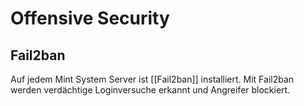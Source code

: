 # Offensive Security

## Fail2ban

Auf jedem Mint System Server ist [[Fail2ban]] installiert. Mit Fail2ban werden verdächtige Loginversuche erkannt und Angreifer blockiert.